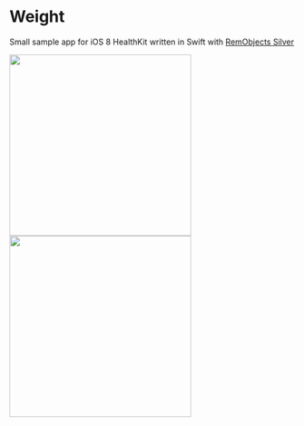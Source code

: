 Weight
======

Small sample app for iOS 8 HealthKit written in Swift with [RemObjects Silver](http://remobject.com/silver)


<img src="http://share.dwarfland.com/XNQI/IMG_0627.PNG" width="320" />
<img src="http://share.dwarfland.com/XNXC/IMG_0628.PNG" width="320" />
